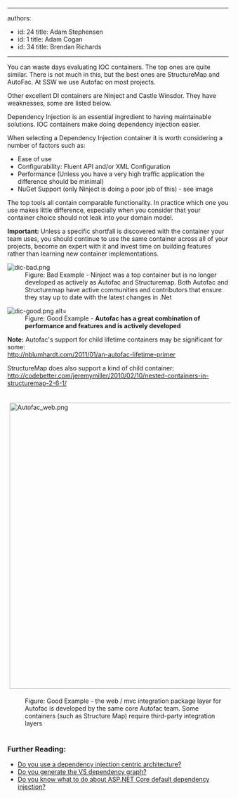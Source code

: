 

---
authors:
  - id: 24
    title: Adam Stephensen
  - id: 1
    title: Adam Cogan
  - id: 34
    title: Brendan Richards
---




<span class='intro'> <p>​You can waste days evaluating IOC containers. The top ones are quite similar. There is not much in this, but the best ones are StructureMap and AutoFac. At SSW we use Autofac&#160;on most projects.<br></p><p>Other excellent DI containers are Ninject and Castle Winsdor. They have weaknesses, some are listed below.</p> </span>

<p>Dependency Injection is an essential ingredient to having maintainable solutions. IOC containers make doing dependency injection easier.</p><p>When selecting a Dependency Injection container it is worth considering a number of factors such as&#58;</p><ul><li>Ease of use</li><li>Configurability&#58; Fluent API and/or XML Configuration</li><li>Performance (Unless you have a very high traffic application the difference should be minimal)<br></li><li>NuGet Support (only Ninject is doing a poor job of this) - see image</li></ul><p>The top tools all contain comparable functionality. In practice which one you use makes little difference, especially when you consider that your container choice should not leak into your domain model.</p><p>
   <strong>Important&#58;</strong> Unless a specific shortfall is discovered with the container your team uses, you should continue to use the same container across all of your projects, become an expert with it and invest time on building features rather than learning new container implementations.<br></p><dl class="badImage"><dt><img src="/PublishingImages/dic-bad.png" alt="dic-bad.png" /> <br></dt><dd>Figure&#58; Bad Example - Ninject was a top container but is no longer developed as actively as Autofac and Structuremap. Both Autofac and Structuremap have active communities and contributors that ensure they stay up to date with the latest changes in .Net<br></dd></dl><dl class="goodImage"><dt> <img src="/PublishingImages/dic-good.png" alt="dic-good.png alt=" /> </dt><dd>Figure&#58; Good Example - <strong>Autofac has a great combination of performance and features and is actively developed</strong> </dd></dl><p>
   <strong>Note&#58;</strong> Autofac's support for child lifetime containers may be  significant for some&#58; <br>
   <a href="http&#58;//nblumhardt.com/2011/01/an-autofac-lifetime-primer/" target="_blank"> http&#58;//nblumhardt.com/2011/01/an-autofac-lifetime-primer</a></p><p>StructureMap does also support a kind of child container&#58;<br><a href="http&#58;//codebetter.com/jeremymiller/2010/02/10/nested-containers-in-structuremap-2-6-1/" target="_blank">http&#58;//codebetter.com/jeremymiller/2010/02/10/nested-containers-in-structuremap-2-6-1/</a> </p><p>​<img src="/PublishingImages/Autofac_web.png" alt="Autofac_web.png" style="margin&#58;5px;width&#58;650px;" /><br></p><dd class="ssw15-rteElement-FigureGood">Figure&#58; Good Example - the web / mvc&#160;integration package&#160;layer for Autofac is developed by the same core Autofac team.&#160;Some containers (such as Structure Map) require third-party integration layers &#160; <br>​</dd><h3 class="ssw15-rteElement-H3">Further Reading&#58;​​<br></h3><ul><li>
      <a href="/_layouts/15/FIXUPREDIRECT.ASPX?WebId=3dfc0e07-e23a-4cbb-aac2-e778b71166a2&amp;TermSetId=07da3ddf-0924-4cd2-a6d4-a4809ae20160&amp;TermId=0a5029a1-dd4f-46d7-9f22-8ab328e7c102">Do you use a dependency injection centric architecture?</a></li><li> 
      <a href="/Pages/DoYouGenerateTheVSDependencyGraph.aspx"> Do you generate the VS dependency graph?</a> &#160;</li><li>
      <a href="/_layouts/15/FIXUPREDIRECT.ASPX?WebId=3dfc0e07-e23a-4cbb-aac2-e778b71166a2&amp;TermSetId=07da3ddf-0924-4cd2-a6d4-a4809ae20160&amp;TermId=c9398fcf-0c43-4f22-8819-f324c4ecb1a8">Do you know what to do about ASP.NET Core&#160;default dependency injection? </a></li></ul>


